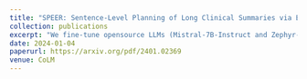```yaml
---
title: "SPEER: Sentence-Level Planning of Long Clinical Summaries via Embedded Entity Retrieval"
collection: publications
excerpt: "We fine-tune opensource LLMs (Mistral-7B-Instruct and Zephyr-7B-β) on the task and find that they generate incomplete and unfaithful summaries. To increase entity coverage, we train a smaller, encoder-only model to predict salient entities, which are treated as content-plans to guide the LLM. To encourage the LLM to focus on specific mentions in the source notes, we propose SPEER: Sentence-level Planning via Embedded Entity Retrieval. Specifically, we mark each salient entity span with special “{{ }}” boundary tags and instruct the LLM to retrieve marked spans before generating each sentence. Sentence-level planning acts as a form of state tracking in that the model is explicitly recording the entities it uses. We fine-tune Mistral and Zephyr variants on a large-scale, diverse dataset of ~167k in-patient hospital admissions and evaluate on 3 datasets. SPEER shows gains in both coverage and faithfulness metrics over non-guided and guided baselines."
date: 2024-01-04
paperurl: https://arxiv.org/pdf/2401.02369
venue: CoLM
---
```

